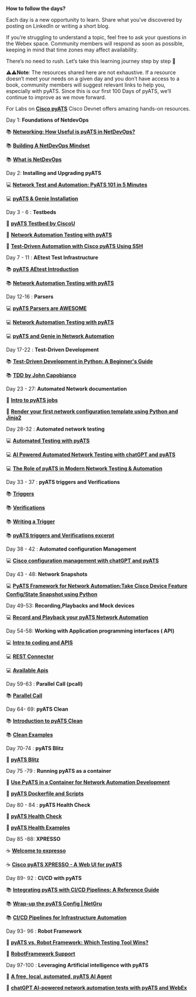 **How to follow the days?**

Each day is a new opportunity to learn. Share what you’ve discovered by posting on LinkedIn or writing a short blog.

If you’re struggling to understand a topic, feel free to ask your questions in the Webex space. Community members will respond as soon as possible, keeping in mind that time zones may affect availability.

There’s no need to rush. Let’s take this learning journey step by step :turtle:


⚠⚠**Note**: The resources shared here are not exhaustive. If a resource doesn’t meet your needs on a given day and you don’t have access to a book, community members will suggest relevant links to help you, especially with pyATS. Since this is our first 100 Days of pyATS, we’ll continue to improve as we move forward.

For Labs on [**Cisco pyATS**](https://developer.cisco.com/search?type=all&q=pyATS) Cisco Devnet offers amazing hands-on resources.


Day 1: **Foundations of NetdevOps**

:books: [**Networking: How Useful is pyATS in NetDevOps?**](https://hackernoon.com/networking-how-useful-is-pyats-in-netdevops)

:books: [**Building A NetDevOps Mindset**](https://www.itential.com/blog/company/infrastructure-as-code/building-a-netdevops-mindset/)

:books: [**What is NetDevOps**](https://www.pynetlabs.com/what-is-netdevops/)


Day 2: **Installing and Upgrading pyATS**

:computer: [**Network Test and Automation: PyATS 101 in 5 Minutes**](https://hackernoon.com/network-test-and-automation-pyats-101-in-5-minutes) 

:computer: [**pyATS & Genie Installation**](https://youtu.be/xq_iBlEwfq8)


Day 3 - 6 : **Testbeds**

:gem: [**pyATS Testbed by CiscoU**](https://youtu.be/nFY0THRtLx8) 

:gem: [**Network Automation Testing with pyATS**](https://ondemandelearning.cisco.com/apollo-alpha/mc_naec10_13/pages/1)

:gem: [**Test-Driven Automation with Cisco pyATS Using SSH**](https://ciscolearning.github.io/cisco-learning-codelabs/posts/pyats-ssh/#0) 


Day 7 - 11 : **AEtest Test Infrastructure**

:books: [**pyATS AEtest Introduction**](https://rayka-co.com/lesson/pyats-aetest-introduction/)

:books: [**Network Automation Testing with pyATS**](https://ondemandelearning.cisco.com/apollo-alpha/mc_naec10_13/pages/1)


Day 12-16 : **Parsers**

:computer: [**pyATS Parsers are AWESOME**](https://youtu.be/KRZcGxvZRmI)

:computer: [**Network Automation Testing with pyATS**](https://ondemandelearning.cisco.com/apollo-alpha/mc_naec10_13/pages/1)

:computer: [**pyATS and Genie in Network Automation**](https://rayka-co.com/lesson/pyats-and-genie-in-network-automation/)


Day 17-22 : **Test-Driven Development**

:books: [**Test-Driven Development in Python: A Beginner's Guide**](https://www.datacamp.com/tutorial/test-driven-development-in-python)

:books: [**TDD by John Capobianco**](https://www.ciscolive.com/c/dam/r/ciscolive/global-event/docs/2023/pdf/BRKCRT-2013.pdf)


Day 23 - 27: **Automated Network documentation**

:gem: [**Intro to pyATS jobs**](https://netcraftsmen.com/network-validation-with-pyats/)

:gem: [**Render your first network configuration template using Python and Jinja2**](https://blogs.cisco.com/developer/network-configuration-template)


Day 28-32 : **Automated network testing**

:computer: [**Automated Testing with pyATS**](https://youtu.be/ahf_3P_OmIs)

:computer: [**AI Powered Automated Network Testing with chatGPT and pyATS**](https://youtu.be/wdGhzrtV6E0)

:computer: [**The Role of pyATS in Modern Network Testing & Automation**](https://orhanergun.net/the-role-of-pyats-in-modern-network-testing-automation)


Day 33 - 37 : **pyATS triggers and Verifications** 

:books: [**Triggers**](https://www.ciscopress.com/articles/article.asp?p=3197441&seqNum=3) 

:books: [**Verifications**](https://www.ciscopress.com/articles/article.asp?p=3197441&seqNum=4)

:books: [**Writing a Trigger**](https://github.com/CiscoTestAutomation/getting-started/blob/main/develop-guide/writetrigger/writetrigger.rst)

:books: [**pyATS triggers and Verifications excerpt**](https://ptgmedia.pearsoncmg.com/images/9780138031671/samplepages/9780138031671_Sample.pdf)

Day 38 - 42 : **Automated configuration Management**

:computer: [**Cisco configuration management with chatGPT and pyATS**](https://youtu.be/8EXXSpUWTw8)

Day 43 - 48: **Network Snapshots**

:computer: [**PyATS Framework for Network Automation:Take Cisco Device Feature Config/State Snapshot using Python**](https://youtu.be/KBHxgZFeJCc)


Day 49-53: **Recording,Playbacks and Mock devices**

:computer: [**Record and Playback your pyATS Network Automation**](https://youtu.be/koXiW2M3z04)


Day 54-58: **Working with Application programming interfaces ( API)**

:computer: [**Intro to coding and APIS**](https://developer.cisco.com/learning/modules/programming-fundamentals/intro-coding-and-apis/introduction/)

:computer: [**REST Connector**](https://developer.cisco.com/docs/rest-connector/)

:computer: [**Available Apis**](https://pubhub.devnetcloud.com/media/genie-feature-browser/docs/#/apis)


Day 59-63 : **Parallel Call (pcall)**

:books: [**Parallel Call**](https://docs.devnetexperttraining.com/static-docs/pyATS/async/pcall.html)


Day 64- 69: **pyATS Clean**

:books: [**Introduction to pyATS Clean**](https://pubhub.devnetcloud.com/media/genie-docs/docs/clean/index.html)

:books: [**Clean Examples**](https://github.com/CiscoTestAutomation/examples/tree/master/clean) 


Day 70-74 : **pyATS Blitz**

:pencil: [**pyATS Blitz**](https://pubhub.devnetcloud.com/media/genie-docs/docs/blitz/index.html)

Day 75 -79 : **Running pyATS as a container**

:pencil: [**Use PyATS in a Container for Network Automation Development**](https://youtu.be/1sL9Q4_1Puw)

:pencil: [**pyATS Dockerfile and Scripts**](https://github.com/CiscoTestAutomation/pyats-docker)

Day 80 - 84 : **pyATS Health Check**

:microscope: [**pyATS Health Check**](https://pubhub.devnetcloud.com/media/genie-docs/docs/health/index.html)

:microscope: [**pyATS Health Examples**](https://github.com/CiscoTestAutomation/examples/tree/master/health)


Day 85 -88: **XPRESSO** 

:coffee: [**Welcome to expresso**](https://developer.cisco.com/docs/xpresso/welcome/#-welcome-to-xpresso)

:coffee: [**Cisco pyATS XPRESSO - A Web UI for pyATS**](https://youtu.be/tK8FQ1CzQFo)


Day 89- 92 : **CI/CD with pyATS**

:books: [**Integrating pyATS with CI/CD Pipelines: A Reference Guide**](https://orhanergun.net/integrating-pyats-with-ci-cd-pipelines-a-reference-guide)

:books: [**Wrap-up the pyATS Config | NetGru**](https://youtu.be/Wh0xUUQKxSg)

:books: [**CI/CD Pipelines for Infrastructure Automation**](https://youtu.be/IDAs9eq_NOU)


Day 93- 96 : **Robot Framework**

:robot: [**pyATS vs. Robot Framework: Which Testing Tool Wins?**](https://orhanergun.net/pyats-vs-robot-framework-which-testing-tool-wins)

:robot: [**RobotFramework Support**](https://pubhub.devnetcloud.com/media/pyats/docs/robot/index.html#)



Day 97-100 : **Leveraging Artificial intelligence with pyATS**

:brain: [**A free, local, automated, pyATS AI Agent**](https://youtu.be/-YexrtDweGo)

:brain: [**chatGPT AI-powered network automation tests with pyATS and WebEx**](https://youtu.be/V6naa8bvbN0)


